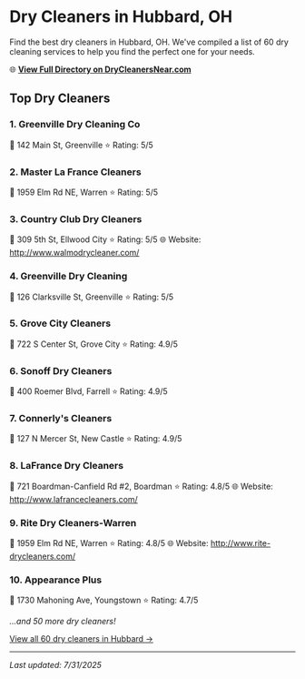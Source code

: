 # Dry Cleaners in Hubbard, OH

Find the best dry cleaners in Hubbard, OH. We've compiled a list of 60 dry cleaning services to help you find the perfect one for your needs.

🌐 **[View Full Directory on DryCleanersNear.com](https://drycleanersnear.com/city/USA/OH/Hubbard)**

## Top Dry Cleaners

### 1. Greenville Dry Cleaning Co
📍 142 Main St, Greenville
⭐ Rating: 5/5

### 2. Master La France Cleaners
📍 1959 Elm Rd NE, Warren
⭐ Rating: 5/5

### 3. Country Club Dry Cleaners
📍 309 5th St, Ellwood City
⭐ Rating: 5/5
🌐 Website: http://www.walmodrycleaner.com/

### 4. Greenville Dry Cleaning
📍 126 Clarksville St, Greenville
⭐ Rating: 5/5

### 5. Grove City Cleaners
📍 722 S Center St, Grove City
⭐ Rating: 4.9/5

### 6. Sonoff Dry Cleaners
📍 400 Roemer Blvd, Farrell
⭐ Rating: 4.9/5

### 7. Connerly's Cleaners
📍 127 N Mercer St, New Castle
⭐ Rating: 4.9/5

### 8. LaFrance Dry Cleaners
📍 721 Boardman-Canfield Rd #2, Boardman
⭐ Rating: 4.8/5
🌐 Website: http://www.lafrancecleaners.com/

### 9. Rite Dry Cleaners-Warren
📍 1959 Elm Rd NE, Warren
⭐ Rating: 4.8/5
🌐 Website: http://www.rite-drycleaners.com/

### 10. Appearance Plus
📍 1730 Mahoning Ave, Youngstown
⭐ Rating: 4.7/5


*...and 50 more dry cleaners!*

[View all 60 dry cleaners in Hubbard →](https://drycleanersnear.com/city/USA/OH/Hubbard)

---

*Last updated: 7/31/2025*
